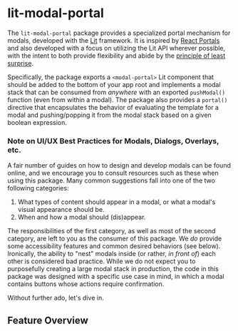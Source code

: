 # lit-modal-portal

The `lit-modal-portal` package provides a specialized portal mechanism for modals, developed with the [Lit](https://lit.dev) framework.
It is inspired by [React Portals](https://reactjs.org/docs/portals.html) and also developed with
a focus on utilizing the Lit API wherever possible, with the intent to both provide flexibility and abide by the
[principle of least surprise](https://en.wikipedia.org/wiki/Principle_of_least_astonishment).

Specifically, the package exports a `<modal-portal>` Lit component that should be added to the bottom of your app root
and implements a modal stack that can be consumed from _anywhere_ with an exported `pushModal()` function
(even from within a modal).
The package also provides a `portal()` directive that encapsulates the behavior of evaluating the template
for a modal and pushing/popping it from the modal stack based on a given boolean expression.

### Note on UI/UX Best Practices for Modals, Dialogs, Overlays, etc.

A fair number of guides on how to design and develop modals can be found online,
and we encourage you to consult resources such as these when using this package.
Many common suggestions fall into one of the two following categories:

1. What types of content should appear in a modal, or what a modal's visual appearance should be.
2. When and how a modal should (dis)appear.

The responsibilities of the first category, as well as most of the second category, are left to you
as the consumer of this package.
We _do_ provide some accessibility features and common desired behaviors (see below).
Ironically, the ability to "nest" modals inside (or rather, _in front of_) each other is considered bad practice.
While we do not expect you to purposefully creating a large modal stack in production, the code in this package
was designed with a specific use case in mind, in which a modal contains buttons whose actions require confirmation.

Without further ado, let's dive in.

## Feature Overview
